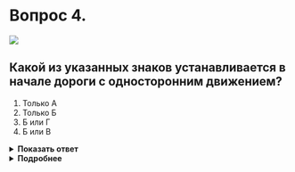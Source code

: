 # Вопрос 4.

![](https://s.drom.ru/i24227/pdd/tickets/2016/1542608264.jpg)

## Какой из указанных знаков устанавливается в начале дороги с односторонним движением?

1. Только А
2. Только Б
3. Б или Г
4. Б или В

<details>
<summary><b>Показать ответ</b></summary>
Правильный ответ: 2
</details>
<details>
<summary><b>Подробнее</b></summary>
Знак «Б» - 5.5 «Дорога с односторонним движением». 
(«Дорожные знаки»)
</details>